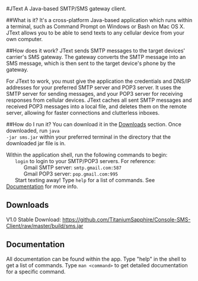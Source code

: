 #JText
A Java-based SMTP/SMS gateway client.

##What is it?
It's a cross-platform Java-based application which runs within a terminal, such as Command Prompt on Windows or Bash on Mac OS X. JText allows you to be able to send texts to any cellular device from your own computer.

##How does it work?
JText sends SMTP messages to the target devices' carrier's SMS gateway. The gateway converts the SMTP message into an SMS message, which is then sent to the target device's phone by the gateway.

For JText to work, you must give the application the credentials and DNS/IP addresses for your preferred SMTP server and POP3 server. It uses the SMTP server for sending messages, and your POP3 server for receiving responses from cellular devices. JText caches all sent SMTP messages and received POP3 messages into a local file, and deletes them on the remote server, allowing for faster connections and clutterless inboxes. 

##How do I run it?
You can download it in the [Downloads](#downloads) section. Once downloaded, run <code>java -jar sms.jar</code> within your preferred terminal in the directory that the downloaded jar file is in.

Within the application shell, run the following commands to begin:<br/>
&nbsp;&nbsp;&nbsp;&nbsp;&nbsp;&nbsp;<code>login</code> to login to your SMTP/POP3 servers. For reference:<br/>
&nbsp;&nbsp;&nbsp;&nbsp;&nbsp;&nbsp;&nbsp;&nbsp;&nbsp;&nbsp;&nbsp;&nbsp;Gmail SMTP server: <code>smtp.gmail.com:587</code><br/>
&nbsp;&nbsp;&nbsp;&nbsp;&nbsp;&nbsp;&nbsp;&nbsp;&nbsp;&nbsp;&nbsp;&nbsp;Gmail POP3 server: <code>pop.gmail.com:995</code><br/>
&nbsp;&nbsp;&nbsp;&nbsp;&nbsp;&nbsp;Start texting away! Type <code>help</code> for a list of commands. See [Documentation](#documentation) for more info.

## Downloads
V1.0 Stable Download: https://github.com/TitaniumSapphire/Console-SMS-Client/raw/master/build/sms.jar

## Documentation
All documentation can be found within the app. Type "help" in the shell to get a list of commands. Type <code>man \<command\></code> to get detailed documentation for a specific command.
